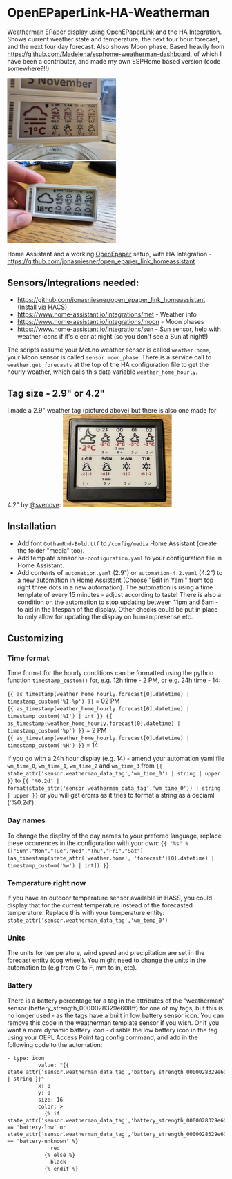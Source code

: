 # OpenEPaperLink-HA-Weatherman
Weatherman EPaper display using OpenEPaperLink and the HA Integration. Shows current weather state and temperature, the next four hour forecast, and the next four day forecast. Also shows Moon phase. Based heavily from https://github.com/Madelena/esphome-weatherman-dashboard, of which I have been a contributer, and made my own ESPHome based version (code somewhere?!!).

<img src="20231128_074529_resized.jpg" width="50%" alt="Epaper Tag using Weatherman data - Now with Color!">
<img src="20230925_143005.jpg" width="50%" alt="Epaper Tag using Weatherman data">

Home Assistant and a working [OpenEpaper](https://openepaperlink.de/) setup, with HA Integration - https://github.com/jonasniesner/open_epaper_link_homeassistant

## Sensors/Integrations needed:

* https://github.com/jonasniesner/open_epaper_link_homeassistant (Install via HACS)
* https://www.home-assistant.io/integrations/met - Weather info
* https://www.home-assistant.io/integrations/moon - Moon phases
* https://www.home-assistant.io/integrations/sun - Sun sensor, help with weather icons if it's clear at night (so you don't see a Sun at night!)

The scripts assume your Met.no weather sensor is called `weather.home`, your Moon sensor is called `sensor.moon_phase`. There is a service call to `weather.get_forecasts` at the top of the HA configuration file to get the hourly weather, which calls this data variable `weather_home_hourly`.

## Tag size - 2.9" or 4.2"
I made a 2.9" weather tag (pictured above) but there is also one made for 4.2" by [@svenove](https://github.com/svenove/):
<img src="4.2-tag.jpg" width="50%" alt="4.2 Epaper Tag using Weatherman data">

## Installation
* Add font `GothamRnd-Bold.ttf` to `/config/media` Home Assistant (create the folder "media" too).
* Add template sensor `ha-configuration.yaml` to your configuration file in Home Assistant.
* Add contents of `automation.yaml` (2.9") or `automation-4.2.yaml` (4.2") to a new automation in Home Assistant (Choose "Edit in Yaml" from top right three dots in a new automation). The automation is using a time template of every 15 minutes - adjust according to taste! There is also a condition on the automation to stop updating between 11pm and 6am - to aid in the lifespan of the display. Other checks could be put in place to only allow for updating the display on human presense etc.

## Customizing
### Time format
Time format for the hourly conditions can be formatted using the python function `timestamp_custom()` for, e.g. 12h time - 2 PM, or e.g. 24h time - 14:

`{{ as_timestamp(weather_home_hourly.forecast[0].datetime) | timestamp_custom('%I %p') }}` = 02 PM  
`{{ as_timestamp(weather_home_hourly.forecast[0].datetime) | timestamp_custom('%I') | int }} {{ as_timestamp(weather_home_hourly.forecast[0].datetime) | timestamp_custom('%p') }}` = 2 PM  
`{{ as_timestamp(weather_home_hourly.forecast[0].datetime) | timestamp_custom('%H') }}` = 14

If you go with a 24h hour display (e.g. 14) - amend your automation yaml file `wm_time_0`, `wm_time_1`, `wm_time_2` and `wm_time_3` from `{{ state_attr('sensor.weatherman_data_tag','wm_time_0') | string | upper }}` to `{{ '%0.2d' | format(state_attr('sensor.weatherman_data_tag','wm_time_0')) | string | upper }}` or you will get erorrs as it tries to format a string as a deciaml ('%0.2d').

### Day names
To change the display of the day names to your prefered language, replace these occurences in the configuration with your own:
`{{ "%s" % (["Sun","Mon","Tue","Wed","Thu","Fri","Sat"][as_timestamp(state_attr('weather.home', 'forecast')[0].datetime) | timestamp_custom('%w') | int]) }}`

### Temperature right now
If you have an outdoor temperature sensor available in HASS, you could display that for the current temperature instead of the forecasted temperature.
Replace this with your temperature entity: `state_attr('sensor.weatherman_data_tag','wm_temp_0')`

### Units
The units for temperature, wind speed and precipitation are set in the forecast entity (cog wheel).
You might need to change the units in the automation to (e.g from C to F, mm to in, etc).

### Battery
There is a battery percentage for a tag in the attributes of the "weatherman" sensor (battery_strength_0000028329e608ff) for one of my tags, but this is no longer used - as the tags have a built in low battery sensor icon. You can remove this code in the weatherman template sensor if you wish. Or if you want a more dynamic battery icon - disable the low battery icon in the tag using your OEPL Access Point tag config command, and add in the following code to the automation:

```
- type: icon
          value: "{{ state_attr('sensor.weatherman_data_tag','battery_strength_0000028329e608ff') | string }}"
          x: 0
          y: 0
          size: 16
          color: >
            {% if state_attr('sensor.weatherman_data_tag','battery_strength_0000028329e608ff') == 'battery-low' or state_attr('sensor.weatherman_data_tag','battery_strength_0000028329e608ff') == 'battery-unknown' %}
              red
            {% else %}
              black
            {% endif %}
```

